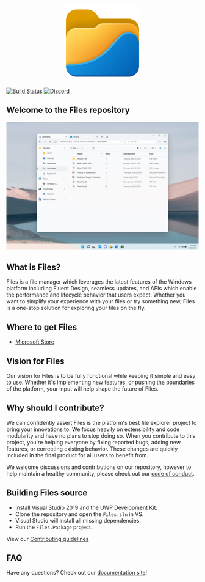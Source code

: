 <p align="center">
  <img src="https://raw.githubusercontent.com/files-community/Files/main/Files/Assets/AppTiles/StoreLogo.scale-400.png" />
</p>

[![Build Status](https://dev.azure.com/lukeblevins150823/Files%20UWP/_apis/build/status/Build%20Pipeline?branchName=main)](https://dev.azure.com/lukeblevins150823/Files%20UWP/_build/latest?definitionId=4&branchName=master)
[![Discord](https://discordapp.com/api/guilds/725513575971684472/widget.png)](https://discord.gg/files)

## Welcome to the Files repository

![Files](Files/Assets/FilesHome.png)

## What is Files?
Files is a file manager which leverages the latest features of the Windows platform including Fluent Design, seamless updates, and APIs which enable the performance and lifecycle behavior that users expect. Whether you want to simplify your experience with your files or try something new, Files is a one-stop solution for exploring your files on the fly.

## Where to get Files
- [Microsoft Store](https://www.microsoft.com/store/apps/9NGHP3DX8HDX)

## Vision for Files
Our vision for Files is to be fully functional while keeping it simple and easy to use. Whether it's implementing new features, or pushing the boundaries of the platform, your input will help shape the future of Files.

## Why should I contribute?
We can confidently assert Files is the platform's best file explorer project to bring your innovations to. We focus heavily on extensibility and code modularity and have no plans to stop doing so. When you contribute to this project, you're helping everyone by fixing reported bugs, adding new features, or correcting existing behavior. These changes are quickly included in the final product for all users to benefit from.

We welcome discussions and contributions on our repository, however to help maintain a healthy community, please check out our [code of conduct](https://github.com/files-community/Files/blob/main/CODE_OF_CONDUCT.md).

## Building Files source
- Install Visual Studio 2019 and the UWP Development Kit.
- Clone the repository and open the `Files.sln` in VS.
- Visual Studio will install all missing dependencies.
- Run the `Files.Package` project.

View our [Contributing guidelines](https://github.com/files-community/Files/blob/main/.github/CONTRIBUTING.md)

## FAQ
Have any questions? Check out our [documentation site](https://files.community/docs)!
